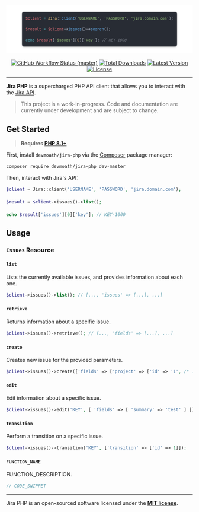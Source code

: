 <p align="center">
    <img src="https://raw.githubusercontent.com/devmoath/jira-php/master/art/example.png" width="1000" alt="Jira PHP">
    <p align="center">
        <a href="https://github.com/devmoath/jira-php/actions"><img alt="GitHub Workflow Status (master)" src="https://img.shields.io/github/workflow/status/devmoath/jira-php/Tests/master"></a>
        <a href="https://packagist.org/packages/devmoath/jira-php"><img alt="Total Downloads" src="https://img.shields.io/packagist/dt/devmoath/jira-php"></a>
        <a href="https://packagist.org/packages/devmoath/jira-php"><img alt="Latest Version" src="https://img.shields.io/packagist/v/devmoath/jira-php"></a>
        <a href="https://packagist.org/packages/devmoath/jira-php"><img alt="License" src="https://img.shields.io/github/license/devmoath/jira-php"></a>
    </p>
</p>

------

**Jira PHP** is a supercharged PHP API client that allows you to interact with the [Jira API](https://docs.atlassian.com/software/jira/docs/api/REST/8.0.0).

> This project is a work-in-progress. Code and documentation are currently under development and are subject to change.

## Get Started

> **Requires [PHP 8.1+](https://php.net/releases/)**

First, install `devmoath/jira-php` via the [Composer](https://getcomposer.org/) package manager:

```bash
composer require devmoath/jira-php dev-master
```

Then, interact with Jira's API:

```php
$client = Jira::client('USERNAME', 'PASSWORD', 'jira.domain.com');

$result = $client->issues()->list();

echo $result['issues'][0]['key']; // KEY-1000
```

## Usage

### `Issues` Resource

#### `list`

Lists the currently available issues, and provides information about each one.

```php
$client->issues()->list(); // [..., 'issues' => [...], ...]
```

#### `retrieve`

Returns information about a specific issue.

```php
$client->issues()->retrieve(); // [..., 'fields' => [...], ...]
```

#### `create`

Creates new issue for the provided parameters.

```php
$client->issues()->create(['fields' => ['project' => ['id' => '1', /* ... */]]]); // [..., 'key' => 'KEY-1000', ...]
```

#### `edit`

Edit information about a specific issue.

```php
$client->issues()->edit('KEY', [ 'fields' => [ 'summary' => 'test' ] ]);
```

#### `transition`

Perform a transition on a specific issue.

```php
$client->issues()->transition('KEY', ['transition' => ['id' => 1]]);
```

#### `FUNCTION_NAME`

FUNCTION_DESCRIPTION.

```php
// CODE_SNIPPET
```

---

Jira PHP is an open-sourced software licensed under the **[MIT license](https://opensource.org/licenses/MIT)**.
